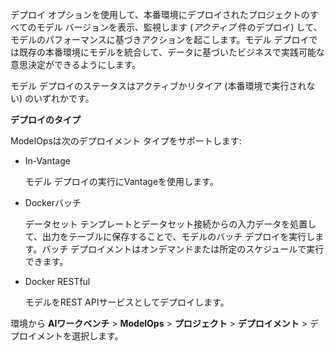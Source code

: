 デプロイ オプションを使用して、本番環境にデプロイされたプロジェクトのすべてのモデル バージョンを表示、監視します (*アクティブ* 件のデプロイ) して、モデルのパフォーマンスに基づきアクションを起こします。モデル デプロイでは既存の本番環境にモデルを統合して、データに基づいたビジネスで実践可能な意思決定ができるようにします。

モデル デプロイのステータスはアクティブかリタイア (本番環境で実行されない) のいずれかです。

**デプロイのタイプ**

ModelOpsは次のデプロイメント タイプをサポートします:

-   In-Vantage

    モデル デプロイの実行にVantageを使用します。


-   Dockerバッチ

    データセット テンプレートとデータセット接続からの入力データを処置して、出力をテーブルに保存することで、モデルのバッチ デプロイを実行します。バッチ デプロイメントはオンデマンドまたは所定のスケジュールで実行できます。


-   Docker RESTful

    モデルをREST APIサービスとしてデプロイします。


環境から **AIワークベンチ** > **ModelOps** > **プロジェクト** > **デプロイメント** > デプロイメントを選択します。

